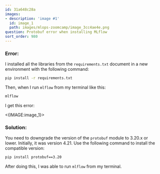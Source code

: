 ```yaml
---
id: 31a648c28a
images:
- description: 'image #1'
  id: image_1
  path: images/mlops-zoomcamp/image_3cc4ae4e.png
question: Protobuf error when installing MLflow
sort_order: 980
---
```


### Error:

I installed all the libraries from the `requirements.txt` document in a new environment with the following command:

```bash
pip install -r requirements.txt
```

Then, when I run `mlflow` from my terminal like this:

```bash
mlflow
```

I get this error:

<{IMAGE:image_1}>

### Solution:

You need to downgrade the version of the `protobuf` module to 3.20.x or lower. Initially, it was version 4.21. Use the following command to install the compatible version:

```bash
pip install protobuf==3.20
```

After doing this, I was able to run `mlflow` from my terminal.